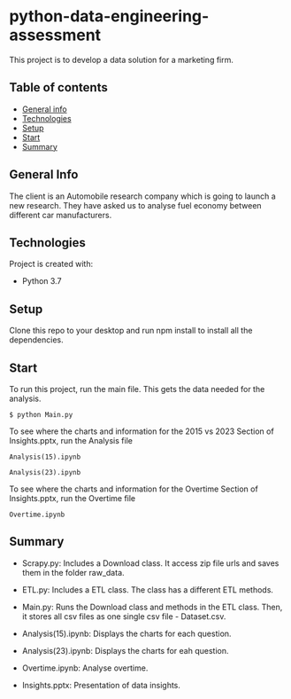 # python-data-engineering-assessment

This project is to develop a data solution for a marketing firm. 

## Table of contents
* [General info](#general-info)
* [Technologies](#technologies)
* [Setup](#setup)
* [Start](#start)
* [Summary](#summary)

## General Info

The client is an Automobile research company which is going to launch a new research. They have asked us to analyse fuel economy between different car manufacturers. 

## Technologies
Project is created with:
* Python 3.7

## Setup

Clone this repo to your desktop and run npm install to install all the dependencies.

## Start
To run this project, run the main file. This gets the data needed for the analysis.

```
$ python Main.py
```

To see where the charts and information for the 2015 vs 2023 Section of Insights.pptx, run the Analysis file

```
Analysis(15).ipynb

Analysis(23).ipynb
```

To see where the charts and information for the Overtime Section of Insights.pptx, run the Overtime file

```
Overtime.ipynb
```

## Summary
- Scrapy.py: Includes a Download class. It access zip file urls and saves them in the folder raw_data.

- ETL.py: Includes a ETL class. The class has a different ETL methods.

- Main.py: Runs the Download class and methods in the ETL class. Then, it stores all csv files as one single csv file - Dataset.csv.

- Analysis(15).ipynb: Displays the charts for each question.

- Analysis(23).ipynb: Displays the charts for eah question.

- Overtime.ipynb: Analyse overtime.

- Insights.pptx: Presentation of data insights.

